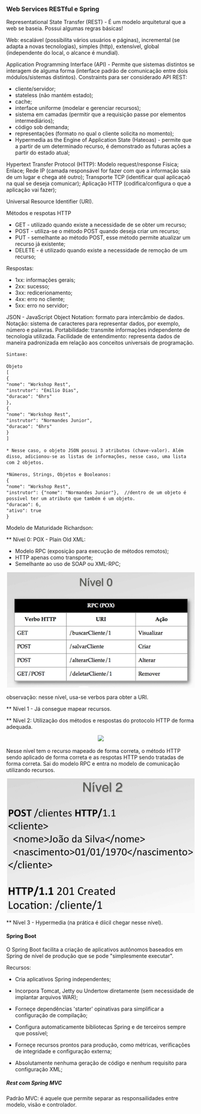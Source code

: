 <h3>Web Services RESTful e Spring</h3>


Representational State Transfer (REST) - É um modelo arquitetural que a web se baseia. Possui algumas regras básicas!

Web: escalável (possibilita vários usuários e páginas), incremental (se adapta a novas tecnologias), simples (http), extensível, global (independente do local, o alcance é mundial). 

Application Programming Interface (API) - Permite que sistemas distintos se interagem de alguma forma (interface padrão de comunicação entre dois módulos/sistemas distintos). 
Constraints para ser considerado API REST: 
- cliente/servidor;
- stateless (não mantém estado);
- cache;
- interface uniforme (modelar e gerenciar recursos);
- sistema em camadas (permitir que a requisição passe por elementos intermediários); 
- código sob demanda;
- representações (formato no qual o cliente solicita no momento);
- Hypermedia as the Engine of Application State (Hateoas) - permite que a partir de um determinado recurso, é demonstrado as futuras ações a partir do estado atual;

Hypertext Transfer Protocol (HTTP): Modelo request/response 
Física;
Enlace;
Rede IP (camada responsável for fazer com que a informação saia de um lugar e chega até outro);
Transporte TCP (identificar qual aplicaçaõ na qual se deseja comunicar);
Aplicação HTTP (codifica/configura o que a aplicação vai fazer);

Universal Resource Identifier (URI).

Métodos e respotas HTTP

* GET - utilizado quando existe a necessidade de se obter um recurso;
* POST - utiliza-se o método POST quando deseja criar um recurso;
* PUT - semelhante ao método POST, esse método permite atualizar um recurso já existente;
* DELETE - é utilizado quando existe a necessidade de remoção de um recurso;

Respostas:
* 1xx: informações gerais;
* 2xx: sucesso;
* 3xx: redicerionamento;
* 4xx: erro no cliente;
* 5xx: erro no servidor;

JSON - JavaScript Object Notation: formato para intercâmbio de dados.
Notação: sistema de caracteres para representar dados, por exemplo, número e palavras. 
Portabilidade: transmite informações independente de tecnologia utilizada.
Facilidade de entendimento: representa dados de maneira padronizada em relação aos conceitos universais de programação.


```
Sintaxe:

Objeto
[
{
"nome": "Workshop Rest",
"instrutor": "Emílio Dias",
"duracao": "6hrs"
},
{
"nome": "Workshop Rest",
"instrutor": "Normandes Junior",
"duracao": "6hrs"
}
]

* Nesse caso, o objeto JSON possui 3 atributos (chave-valor). Além disso, adicionou-se as listas de informações, nesse caso, uma lista com 2 objetos.

*Números, Strings, Objetos e Booleanos:
{
"nome": "Workshop Rest",
"instrutor": {"nome": "Normandes Junior"},  //dentro de um objeto é possível ter um atributo que também é um objeto.
"duracao": 6,
"ativo": true
}

```
Modelo de Maturidade Richardson:

** Nível 0: POX - Plain Old XML:
* Modelo RPC (exposição para execução de métodos remotos);
* HTTP apenas como transporte;
* Semelhante ao uso de SOAP ou XML-RPC;

<p align="center">
  <img width="500" src="https://github.com/Jennyads/Web-Services-RESTful-e-Spring/blob/main/Imagens/niveo%200.png">
</p>
observação: nesse nível, usa-se verbos para obter a URI.

** Nível 1 - Já consegue mapear recursos.

** Nível 2: Utilização dos métodos e respostas do protocolo HTTP de forma adequada.
<p align="center">
  <img width="500" src="https://github.com/Jennyads/Web-Services-RESTful-e-Spring/blob/main/Imagens/n%C3%ADvel%202.png">
</p>

Nesse nível tem o recurso mapeado de forma correta, o método HTTP sendo aplicado de forma correta e as respotas HTTP sendo tratadas de forma correta. Sai do modelo RPC e entra no modelo de comunicação utilizando recursos.
<p align="center">
  <img width="500" src="https://github.com/Jennyads/Web-Services-RESTful-e-Spring/blob/main/Imagens/nivel%202%20metodo.png">
</p>

** Nível 3 - Hypermedia (na prática é díicil chegar nesse nível). 

<h4> Spring Boot </h4>
O Spring Boot facilita a criação de aplicativos autônomos baseados em Spring de nível de produção que se pode "simplesmente executar".

Recursos:
* Cria aplicativos Spring independentes;

* Incorpora Tomcat, Jetty ou Undertow diretamente (sem necessidade de implantar arquivos WAR);

* Forneçe dependências 'starter' opinativas para simplificar a configuração de compilação;

* Configura automaticamente bibliotecas Spring e de terceiros sempre que possível;

* Forneçe recursos prontos para produção, como métricas, verificações de integridade e configuração externa;

* Absolutamente nenhuma geração de código e nenhum requisito para configuração XML;

<h5> Rest com Spring MVC </h5>
Padrão MVC: é aquele que permite separar as responsailidades entre modelo, visão e controlador.

